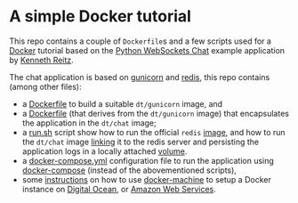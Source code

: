 # A simple Docker tutorial

This repo contains a couple of `Dockerfile`s and a few scripts used for a
[Docker](https://www.docker.com/) tutorial based on the
[Python WebSockets Chat](https://github.com/heroku-examples/python-websockets-chat) example
application by [Kenneth Reitz](http://www.kennethreitz.org/).

The chat application is based on [gunicorn](http://gunicorn.org/) and
[redis](http://redis.io/), this repo contains (among other files):

* a [Dockerfile](gunicorn/Dockerfile) to build a suitable `dt/gunicorn` image, and
* a [Dockerfile](chat/Dockerfile) (that derives from the `dt/gunicorn` image) that
  encapsulates the application in the `dt/chat` image;
* a [run.sh](chat/run.sh) script show how to run the official `redis`
  [image](https://registry.hub.docker.com/_/redis/), and how to run the `dt/chat` image
  [linking](https://docs.docker.com/userguide/dockerlinks/) it to
  the redis server and persisting the application logs in a locally attached
  [volume](https://docs.docker.com/userguide/dockervolumes/).
* a [docker-compose.yml](chat/docker-compose.yml) configuration file to run the application using [docker-compose](https://docs.docker.com/compose/) (instead of the abovementioned scripts),
* some [instructions](machine/) on how to use [docker-machine](https://docs.docker.com/machine/) to setup a Docker instance on [Digital Ocean](https://www.digitalocean.com/), or [Amazon Web Services](https://aws.amazon.com/).

